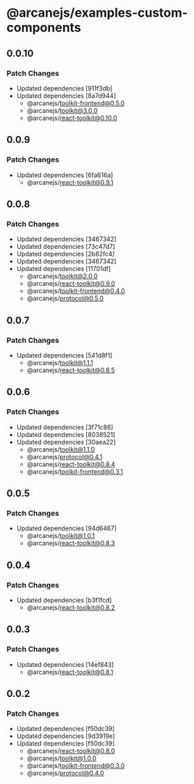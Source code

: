 # @arcanejs/examples-custom-components

## 0.0.10

### Patch Changes

- Updated dependencies [911f3db]
- Updated dependencies [8a7d944]
  - @arcanejs/toolkit-frontend@0.5.0
  - @arcanejs/toolkit@3.0.0
  - @arcanejs/react-toolkit@0.10.0

## 0.0.9

### Patch Changes

- Updated dependencies [6fa616a]
  - @arcanejs/react-toolkit@0.9.1

## 0.0.8

### Patch Changes

- Updated dependencies [3467342]
- Updated dependencies [73c47d7]
- Updated dependencies [2b82fc4]
- Updated dependencies [3467342]
- Updated dependencies [11701df]
  - @arcanejs/toolkit@2.0.0
  - @arcanejs/react-toolkit@0.9.0
  - @arcanejs/toolkit-frontend@0.4.0
  - @arcanejs/protocol@0.5.0

## 0.0.7

### Patch Changes

- Updated dependencies [541d8f1]
  - @arcanejs/toolkit@1.1.1
  - @arcanejs/react-toolkit@0.8.5

## 0.0.6

### Patch Changes

- Updated dependencies [3f71c86]
- Updated dependencies [8038521]
- Updated dependencies [30aea22]
  - @arcanejs/toolkit@1.1.0
  - @arcanejs/protocol@0.4.1
  - @arcanejs/react-toolkit@0.8.4
  - @arcanejs/toolkit-frontend@0.3.1

## 0.0.5

### Patch Changes

- Updated dependencies [94d6467]
  - @arcanejs/toolkit@1.0.1
  - @arcanejs/react-toolkit@0.8.3

## 0.0.4

### Patch Changes

- Updated dependencies [b3f1fcd]
  - @arcanejs/react-toolkit@0.8.2

## 0.0.3

### Patch Changes

- Updated dependencies [14ef843]
  - @arcanejs/react-toolkit@0.8.1

## 0.0.2

### Patch Changes

- Updated dependencies [f50dc39]
- Updated dependencies [9d3919e]
- Updated dependencies [f50dc39]
  - @arcanejs/react-toolkit@0.8.0
  - @arcanejs/toolkit@1.0.0
  - @arcanejs/toolkit-frontend@0.3.0
  - @arcanejs/protocol@0.4.0
